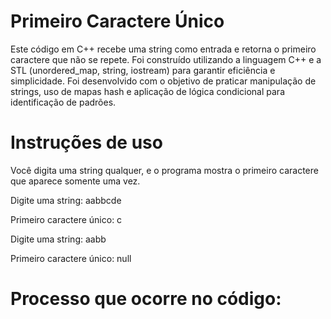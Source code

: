 # Primeiro Caractere Único

Este código em C++ recebe uma string como entrada e retorna o primeiro caractere que não se repete.
Foi construído utilizando a linguagem C++ e a STL (unordered_map, string, iostream) para garantir eficiência e simplicidade.
Foi desenvolvido com o objetivo de praticar manipulação de strings, uso de mapas hash e aplicação de lógica condicional para identificação de padrões.

# Instruções de uso
Você digita uma string qualquer, e o programa mostra o primeiro caractere que aparece somente uma vez.

Digite uma string: aabbcde 

Primeiro caractere único: c

Digite uma string: aabb

Primeiro caractere único: null

# Processo que ocorre no código:
